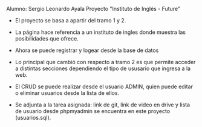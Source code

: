 Alumno: Sergio Leonardo Ayala
Proyecto "Instituto de Inglés - Future"


- El proyecto se basa a apartir del tramo 1 y 2.
  
- La página hace referencia a un instituto de ingles donde muestra las posibilidades que ofrece.

- Ahora se puede registrar y logear desde la base de datos
  
- Lo principal que cambió con respecto a tramo 2 es que permite acceder a distintas secciones dependiendo el tipo de ususario que ingresa a la web.

- El CRUD se puede realizar desde el usuario ADMIN, quien puede editar o eliminar usuarios desde la lista de ellos.

- Se adjunta a la tarea asignada: link de git, link de video en drive y lista de usuario desde phpmyadmin se encuentra en este proyecto (usuarios.sql).